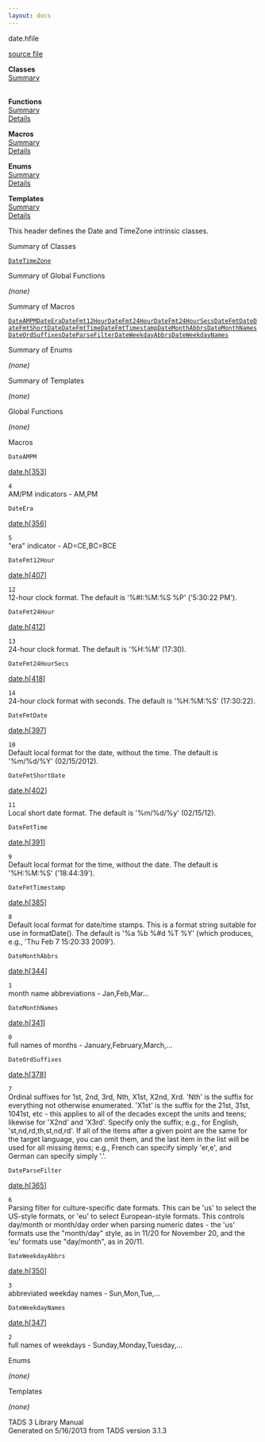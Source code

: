 ```yaml
---
layout: docs
---
```

<span class="title">date.h</span><span class="type">file</span>

[source file](../source/date.h.html)

**Classes**  
[Summary](#_ClassSummary_)  
 

**Functions**  
[Summary](#_FunctionSummary_)  
[Details](#_Functions_)

**Macros**  
[Summary](#_MacroSummary_)  
[Details](#_Macros_)

**Enums**  
[Summary](#_EnumSummary_)  
[Details](#_Enums_)

**Templates**  
[Summary](#_TemplateSummary_)  
[Details](#_Templates_)

<div class="fdesc">

This header defines the Date and TimeZone intrinsic classes.

</div>

<span id="_ClassSummary_"></span>

<div class="mjhd">

<span class="hdln">Summary of Classes</span>  

</div>

[`Date`](../object/Date.html)[`TimeZone`](../object/TimeZone.html)
<span id="FunctionSummary_"></span>

<div class="mjhd">

<span class="hdln">Summary of Global Functions</span>  

</div>

*(none)* <span id="_MacroSummary_"></span>

<div class="mjhd">

<span class="hdln">Summary of Macros</span>  

</div>

[`DateAMPM`](#DateAMPM)[`DateEra`](#DateEra)[`DateFmt12Hour`](#DateFmt12Hour)[`DateFmt24Hour`](#DateFmt24Hour)[`DateFmt24HourSecs`](#DateFmt24HourSecs)[`DateFmtDate`](#DateFmtDate)[`DateFmtShortDate`](#DateFmtShortDate)[`DateFmtTime`](#DateFmtTime)[`DateFmtTimestamp`](#DateFmtTimestamp)[`DateMonthAbbrs`](#DateMonthAbbrs)[`DateMonthNames`](#DateMonthNames)[`DateOrdSuffixes`](#DateOrdSuffixes)[`DateParseFilter`](#DateParseFilter)[`DateWeekdayAbbrs`](#DateWeekdayAbbrs)[`DateWeekdayNames`](#DateWeekdayNames)

<span id="_EnumSummary_"></span>

<div class="mjhd">

<span class="hdln">Summary of Enums</span>  

</div>

*(none)* <span id="_TemplateSummary_"></span>

<div class="mjhd">

<span class="hdln">Summary of Templates</span>  

</div>

*(none)* <span id="_Functions_"></span>

<div class="mjhd">

<span class="hdln">Global Functions</span>  

</div>

*(none)* <span id="_Macros_"></span>

<div class="mjhd">

<span class="hdln">Macros</span>  

</div>

<span id="DateAMPM"></span>

`DateAMPM`

[date.h](../file/date.h.html)\[[353](../source/date.h.html#353)\]

<div class="desc">

`4`  
AM/PM indicators - AM,PM

</div>

<span id="DateEra"></span>

`DateEra`

[date.h](../file/date.h.html)\[[356](../source/date.h.html#356)\]

<div class="desc">

`5`  
"era" indicator - AD=CE,BC=BCE

</div>

<span id="DateFmt12Hour"></span>

`DateFmt12Hour`

[date.h](../file/date.h.html)\[[407](../source/date.h.html#407)\]

<div class="desc">

`12`  
12-hour clock format. The default is '%#I:%M:%S %P' ('5:30:22 PM').

</div>

<span id="DateFmt24Hour"></span>

`DateFmt24Hour`

[date.h](../file/date.h.html)\[[412](../source/date.h.html#412)\]

<div class="desc">

`13`  
24-hour clock format. The default is '%H:%M' (17:30).

</div>

<span id="DateFmt24HourSecs"></span>

`DateFmt24HourSecs`

[date.h](../file/date.h.html)\[[418](../source/date.h.html#418)\]

<div class="desc">

`14`  
24-hour clock format with seconds. The default is '%H:%M:%S' (17:30:22).

</div>

<span id="DateFmtDate"></span>

`DateFmtDate`

[date.h](../file/date.h.html)\[[397](../source/date.h.html#397)\]

<div class="desc">

`10`  
Default local format for the date, without the time. The default is
'%m/%d/%Y' (02/15/2012).

</div>

<span id="DateFmtShortDate"></span>

`DateFmtShortDate`

[date.h](../file/date.h.html)\[[402](../source/date.h.html#402)\]

<div class="desc">

`11`  
Local short date format. The default is '%m/%d/%y' (02/15/12).

</div>

<span id="DateFmtTime"></span>

`DateFmtTime`

[date.h](../file/date.h.html)\[[391](../source/date.h.html#391)\]

<div class="desc">

`9`  
Default local format for the time, without the date. The default is
'%H:%M:%S' ('18:44:39').

</div>

<span id="DateFmtTimestamp"></span>

`DateFmtTimestamp`

[date.h](../file/date.h.html)\[[385](../source/date.h.html#385)\]

<div class="desc">

`8`  
Default local format for date/time stamps. This is a format string
suitable for use in formatDate(). The default is '%a %b %#d %T %Y'
(which produces, e.g., 'Thu Feb 7 15:20:33 2009').

</div>

<span id="DateMonthAbbrs"></span>

`DateMonthAbbrs`

[date.h](../file/date.h.html)\[[344](../source/date.h.html#344)\]

<div class="desc">

`1`  
month name abbreviations - Jan,Feb,Mar...

</div>

<span id="DateMonthNames"></span>

`DateMonthNames`

[date.h](../file/date.h.html)\[[341](../source/date.h.html#341)\]

<div class="desc">

`0`  
full names of months - January,February,March,...

</div>

<span id="DateOrdSuffixes"></span>

`DateOrdSuffixes`

[date.h](../file/date.h.html)\[[378](../source/date.h.html#378)\]

<div class="desc">

`7`  
Ordinal suffixes for 1st, 2nd, 3rd, Nth, X1st, X2nd, Xrd. 'Nth' is the
suffix for everything not otherwise enumerated. 'X1st' is the suffix for
the 21st, 31st, 1041st, etc - this applies to all of the decades except
the units and teens; likewise for 'X2nd' and 'X3rd'. Specify only the
suffix; e.g., for English, 'st,nd,rd,th,st,nd,rd'. If all of the items
after a given point are the same for the target language, you can omit
them, and the last item in the list will be used for all missing items;
e.g., French can specify simply 'er,e', and German can specify simply
'.'.

</div>

<span id="DateParseFilter"></span>

`DateParseFilter`

[date.h](../file/date.h.html)\[[365](../source/date.h.html#365)\]

<div class="desc">

`6`  
Parsing filter for culture-specific date formats. This can be 'us' to
select the US-style formats, or 'eu' to select European-style formats.
This controls day/month or month/day order when parsing numeric dates -
the 'us' formats use the "month/day" style, as in 11/20 for November 20,
and the 'eu' formats use "day/month", as in 20/11.

</div>

<span id="DateWeekdayAbbrs"></span>

`DateWeekdayAbbrs`

[date.h](../file/date.h.html)\[[350](../source/date.h.html#350)\]

<div class="desc">

`3`  
abbreviated weekday names - Sun,Mon,Tue,...

</div>

<span id="DateWeekdayNames"></span>

`DateWeekdayNames`

[date.h](../file/date.h.html)\[[347](../source/date.h.html#347)\]

<div class="desc">

`2`  
full names of weekdays - Sunday,Monday,Tuesday,...

</div>

<span id="_Enums_"></span>

<div class="mjhd">

<span class="hdln">Enums</span>  

</div>

*(none)* <span id="_Templates_"></span>

<div class="mjhd">

<span class="hdln">Templates</span>  

</div>

*(none)*

<div class="ftr">

TADS 3 Library Manual  
Generated on 5/16/2013 from TADS version 3.1.3

</div>
